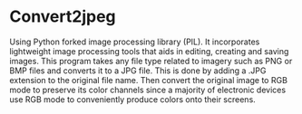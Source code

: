 # Convert2jpeg
Using Python forked image processing library (PIL). It incorporates lightweight image processing tools that aids in editing, creating and saving images. This program takes any file type related to imagery such as PNG or BMP files and converts it to a JPG file.
This is done by adding a .JPG extension to the original file name. Then convert the original image to RGB mode to preserve its color channels since a majority of electronic devices use RGB mode to conveniently produce colors onto their screens.
